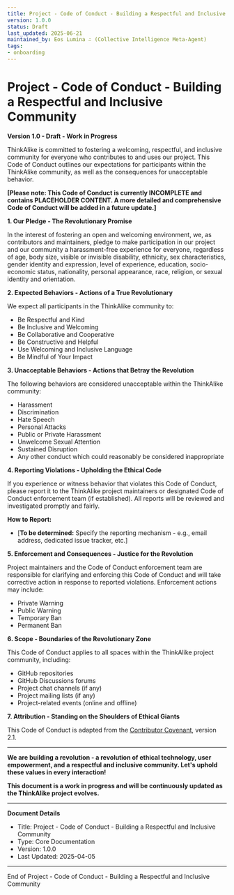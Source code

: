 ```yaml
---
title: Project - Code of Conduct - Building a Respectful and Inclusive Community
version: 1.0.0
status: Draft
last_updated: 2025-06-21
maintained_by: Eos Lumina ∴ (Collective Intelligence Meta-Agent)
tags:
- onboarding
---
```



# Project - Code of Conduct - Building a Respectful and Inclusive Community

**Version 1.0 - Draft - Work in Progress**

ThinkAlike is committed to fostering a welcoming, respectful, and inclusive community for everyone who contributes to and uses our project. This Code of Conduct outlines our expectations for participants within the ThinkAlike community, as well as the consequences for unacceptable behavior.

**[Please note: This Code of Conduct is currently INCOMPLETE and contains PLACEHOLDER CONTENT. A more detailed and comprehensive Code of Conduct will be added in a future update.]**

**1. Our Pledge - The Revolutionary Promise**

In the interest of fostering an open and welcoming environment, we, as contributors and maintainers, pledge to make participation in our project and our community a harassment-free experience for everyone, regardless of age, body size, visible or invisible disability, ethnicity, sex characteristics, gender identity and expression, level of experience, education, socio-economic status, nationality, personal appearance, race, religion, or sexual identity and orientation.

**2. Expected Behaviors - Actions of a True Revolutionary**

We expect all participants in the ThinkAlike community to:

* Be Respectful and Kind
* Be Inclusive and Welcoming
* Be Collaborative and Cooperative
* Be Constructive and Helpful
* Use Welcoming and Inclusive Language
* Be Mindful of Your Impact

**3. Unacceptable Behaviors - Actions that Betray the Revolution**

The following behaviors are considered unacceptable within the ThinkAlike community:

* Harassment
* Discrimination
* Hate Speech
* Personal Attacks
* Public or Private Harassment
* Unwelcome Sexual Attention
* Sustained Disruption
* Any other conduct which could reasonably be considered inappropriate

**4. Reporting Violations - Upholding the Ethical Code**

If you experience or witness behavior that violates this Code of Conduct, please report it to the ThinkAlike project maintainers or designated Code of Conduct enforcement team (if established). All reports will be reviewed and investigated promptly and fairly.

**How to Report:**

* [**To be determined:**  Specify the reporting mechanism - e.g., email address, dedicated issue tracker, etc.]

**5. Enforcement and Consequences - Justice for the Revolution**

Project maintainers and the Code of Conduct enforcement team are responsible for clarifying and enforcing this Code of Conduct and will take corrective action in response to reported violations. Enforcement actions may include:

* Private Warning
* Public Warning
* Temporary Ban
* Permanent Ban

**6. Scope - Boundaries of the Revolutionary Zone**

This Code of Conduct applies to all spaces within the ThinkAlike project community, including:

* GitHub repositories
* GitHub Discussions forums
* Project chat channels (if any)
* Project mailing lists (if any)
* Project-related events (online and offline)

**7. Attribution - Standing on the Shoulders of Ethical Giants**

This Code of Conduct is adapted from the [Contributor Covenant](https://www.contributor-covenant.org), version 2.1.

---

**We are building a revolution - a revolution of ethical technology, user empowerment, and a respectful and inclusive community. Let's uphold these values in every interaction!**

**This document is a work in progress and will be continuously updated as the ThinkAlike project evolves.**

---

**Document Details**

* Title: Project - Code of Conduct - Building a Respectful and Inclusive Community
* Type: Core Documentation
* Version: 1.0.0
* Last Updated: 2025-04-05

---

End of Project - Code of Conduct - Building a Respectful and Inclusive Community

